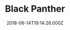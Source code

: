 ---
title: "Black Panther"
year: 2018
date: 2018-06-14T19:14:26.000Z
permalink: /almanac/movies/2018-06-14-black-panther/index.html
rating: 3
---